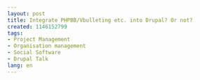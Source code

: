 ```yaml
---
layout: post
title: Integrate PHPBB/Vbulleting etc. into Drupal? Or not?
created: 1146152799
tags:
- Project Management
- Organisation management
- Social Software
- Drupal Talk
lang: en
---
```


